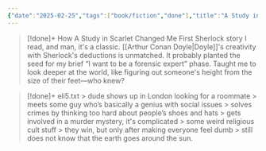 ```yaml
---
{"date":"2025-02-25","tags":["book/fiction","done"],"title":"A Study in Scarlet","subtitle":null,"author":"[[Arthur Conan Doyle]]","description":"Introduction by Anne Perry Includes newly commissioned endnotes In 1887, a young Arthur Conan Doyle published A Study in Scarlet, creating an international icon in the quick-witted sleuth Sherlock Holmes. In this very first Holmes mystery, the detective introduces himself to Dr. John H. Watson with the puzzling line “You have been in Afghanistan, I perceive,” and so begins Watson’s, and the world’s, fascination with this enigmatic character. In A Study in Scarlet, Doyle presents two equally perplexing mysteries for Holmes to solve one a murder that takes place in the shadowy outskirts of London, in a locked room where the haunting word Rache is written upon the wall, the other a kidnapping set in the American West. Picking up the “scarlet thread of murder running through the colourless skein of life,” Holmes demonstrates his uncanny knack for finding the truth, tapping into powers of deduction that still captivate readers today.","publisher":"Modern Library","publishDate":"2007-12-18","totalPage":162,"isbn10":307430480,"isbn13":9780307430489,"topic":"[[Mistery]]","start":"2013-08-25","finish":"2013-12-25","publish":true,"PassFrontmatter":true}
---
```


>[!done]+ How A Study in Scarlet Changed Me
> First Sherlock story I read, and man, it's a classic. [[Arthur Conan Doyle\|Doyle]]'s creativity with Sherlock's deductions is unmatched. It probably planted the seed for my brief “I want to be a forensic expert” phase. Taught me to look deeper at the world, like figuring out someone's height from the size of their feet—who knew?

>[!done]+ eli5.txt
> \> dude shows up in London looking for a roommate 
> \> meets some guy who’s basically a genius with social issues 
> \> solves crimes by thinking too hard about people’s shoes and hats 
> \> gets involved in a murder mystery, it's complicated 
> \> some weird religious cult stuff 
> \> they win, but only after making everyone feel dumb 
> \> still does not know that the earth goes around the sun.